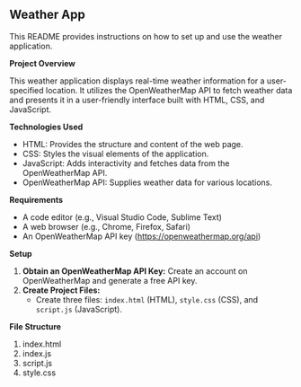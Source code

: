 ## Weather App

This README provides instructions on how to set up and use the weather application.

**Project Overview**

This weather application displays real-time weather information for a user-specified location. It utilizes the OpenWeatherMap API to fetch weather data and presents it in a user-friendly interface built with HTML, CSS, and JavaScript.

**Technologies Used**

* HTML: Provides the structure and content of the web page.
* CSS: Styles the visual elements of the application.
* JavaScript: Adds interactivity and fetches data from the OpenWeatherMap API.
* OpenWeatherMap API: Supplies weather data for various locations.

**Requirements**

* A code editor (e.g., Visual Studio Code, Sublime Text)
* A web browser (e.g., Chrome, Firefox, Safari)
* An OpenWeatherMap API key (https://openweathermap.org/api)

**Setup**

1. **Obtain an OpenWeatherMap API Key:** Create an account on OpenWeatherMap and generate a free API key.
2. **Create Project Files:**
   - Create three files: `index.html` (HTML), `style.css` (CSS), and `script.js` (JavaScript).

**File Structure**

1. index.html
2. index.js
3. script.js
4. style.css

